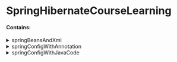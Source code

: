 # SpringHibernateCourseLearning
<h4>Contains:</h4>
<details>
<summary>springBeansAndXml</summary>
  
+ beanLifecycle
+ beanScopes
+ beanBasics
+ dependencyInjection
+ injectFromPropertiesFile
+ injectLiteralValues
+ setterInjection

</details>

<details>
<summary>springConfigWithAnnotation</summary>
  
+ componentNaming
    + customId
    + defaultId
+ dependencyInjection
    + constructorInjection
    + fieldInjection
    + qualifier
    + setterInjection
    
</details>

<details>
<summary>springConfigWithJavaCode</summary>
  
+ springBeanJavaCodeNoXml
+ springConfigJavaCodeNoXml
    
</details>
